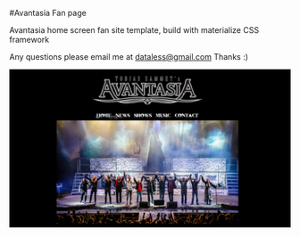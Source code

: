 #Avantasia Fan page

Avantasia home screen fan site template, build with materialize CSS framework

Any questions please email me at dataless@gmail.com
Thanks :) 

![Alt text](img/readme.PNG?raw=true "Optional Title")
